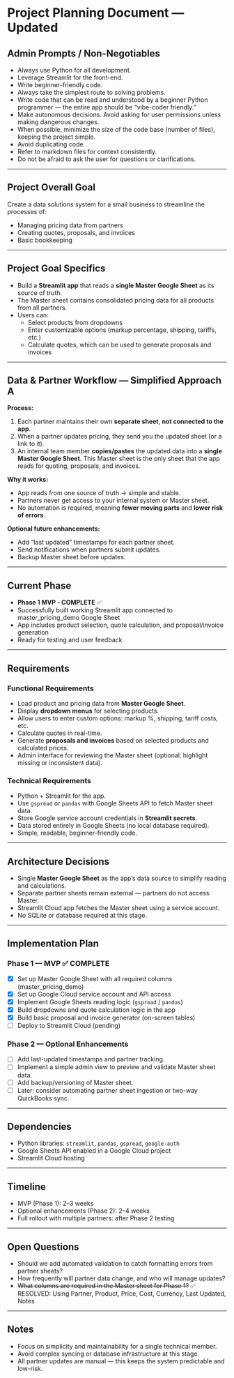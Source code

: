 # Project Planning Document — Updated

## Admin Prompts / Non-Negotiables
- Always use Python for all development.  
- Leverage Streamlit for the front-end.  
- Write beginner-friendly code.  
- Always take the simplest route to solving problems.  
- Write code that can be read and understood by a beginner Python programmer — the entire app should be “vibe-coder friendly.”  
- Make autonomous decisions. Avoid asking for user permissions unless making dangerous changes.  
- When possible, minimize the size of the code base (number of files), keeping the project simple.  
- Avoid duplicating code.  
- Refer to markdown files for context consistently.  
- Do not be afraid to ask the user for questions or clarifications.  

---

## Project Overall Goal
Create a data solutions system for a small business to streamline the processes of:  
- Managing pricing data from partners  
- Creating quotes, proposals, and invoices  
- Basic bookkeeping  

---

## Project Goal Specifics
- Build a **Streamlit app** that reads a **single Master Google Sheet** as its source of truth.  
- The Master sheet contains consolidated pricing data for all products from all partners.  
- Users can:  
  - Select products from dropdowns  
  - Enter customizable options (markup percentage, shipping, tariffs, etc.)  
  - Calculate quotes, which can be used to generate proposals and invoices  

---

## Data & Partner Workflow — Simplified Approach A
**Process:**  
1. Each partner maintains their own **separate sheet**, **not connected to the app**.  
2. When a partner updates pricing, they send you the updated sheet (or a link to it).  
3. An internal team member **copies/pastes** the updated data into a **single Master Google Sheet**. This Master sheet is the only sheet that the app reads for quoting, proposals, and invoices.  

**Why it works:**  
- App reads from one source of truth → simple and stable.  
- Partners never get access to your internal system or Master sheet.  
- No automation is required, meaning **fewer moving parts** and **lower risk of errors**.  

**Optional future enhancements:**  
- Add “last updated” timestamps for each partner sheet.  
- Send notifications when partners submit updates.  
- Backup Master sheet before updates.  

---

## Current Phase
- **Phase 1 MVP - COMPLETE** ✅
- Successfully built working Streamlit app connected to master_pricing_demo Google Sheet
- App includes product selection, quote calculation, and proposal/invoice generation
- Ready for testing and user feedback  

---

## Requirements

### Functional Requirements
- Load product and pricing data from **Master Google Sheet**.  
- Display **dropdown menus** for selecting products.  
- Allow users to enter custom options: markup %, shipping, tariff costs, etc.  
- Calculate quotes in real-time.  
- Generate **proposals and invoices** based on selected products and calculated prices.  
- Admin interface for reviewing the Master sheet (optional: highlight missing or inconsistent data).  

### Technical Requirements
- Python + Streamlit for the app.  
- Use `gspread` or `pandas` with Google Sheets API to fetch Master sheet data.  
- Store Google service account credentials in **Streamlit secrets**.  
- Data stored entirely in Google Sheets (no local database required).  
- Simple, readable, beginner-friendly code.  

---

## Architecture Decisions
- Single **Master Google Sheet** as the app’s data source to simplify reading and calculations.  
- Separate partner sheets remain external — partners do not access Master.  
- Streamlit Cloud app fetches the Master sheet using a service account.  
- No SQLite or database required at this stage.  

---

## Implementation Plan

### Phase 1 — MVP ✅ COMPLETE
- [x] Set up Master Google Sheet with all required columns (master_pricing_demo)
- [x] Set up Google Cloud service account and API access
- [x] Implement Google Sheets reading logic (`gspread` / `pandas`)
- [x] Build dropdowns and quote calculation logic in the app
- [x] Build basic proposal and invoice generator (on-screen tables)
- [ ] Deploy to Streamlit Cloud (pending)  

### Phase 2 — Optional Enhancements
- [ ] Add last-updated timestamps and partner tracking.  
- [ ] Implement a simple admin view to preview and validate Master sheet data.  
- [ ] Add backup/versioning of Master sheet.  
- [ ] Later: consider automating partner sheet ingestion or two-way QuickBooks sync.  

---

## Dependencies
- Python libraries: `streamlit`, `pandas`, `gspread`, `google-auth`  
- Google Sheets API enabled in a Google Cloud project  
- Streamlit Cloud hosting  

---

## Timeline
- MVP (Phase 1): 2–3 weeks  
- Optional enhancements (Phase 2): 2–4 weeks  
- Full rollout with multiple partners: after Phase 2 testing  

---

## Open Questions
- Should we add automated validation to catch formatting errors from partner sheets?
- How frequently will partner data change, and who will manage updates?
- ~~What columns are required in the Master sheet for Phase 1?~~ ✅ RESOLVED: Using Partner, Product, Price, Cost, Currency, Last Updated, Notes  

---

## Notes
- Focus on simplicity and maintainability for a single technical member.  
- Avoid complex syncing or database infrastructure at this stage.  
- All partner updates are manual — this keeps the system predictable and low-risk.
